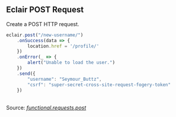 ## Eclair POST Request
Create a POST HTTP request.
```javascript
eclair.post("/new-username/")
    .onSuccess(data => {
        location.href = '/profile/'
    })
    .onError(_ => {
        alert("Unable to load the user.")
    })
    .send({
        "username": "Seymour_Buttz",
        "csrf": "super-secret-cross-site-request-fogery-token"
    })
```

<br/>Source: [_functional.requests.post_](https://github.com/SamGarlick/Eclair/tree/main/src/functional/requests/post.js)